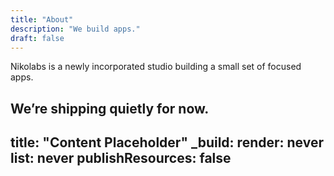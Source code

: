 ```yaml
---
title: "About"
description: "We build apps."
draft: false
---
```


Nikolabs is a newly incorporated studio building a small set of focused apps.

We’re shipping quietly for now.
---
title: "Content Placeholder"
_build:
  render: never
  list: never
  publishResources: false
---

